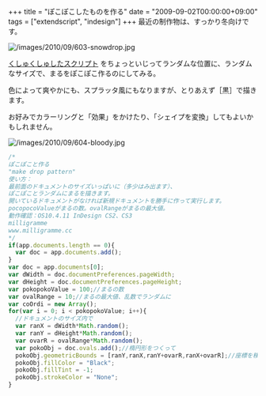+++
title = "ぽこぽこしたものを作る"
date = "2009-09-02T00:00:00+09:00"
tags = ["extendscript", "indesign"]
+++
最近の制作物は、すっかり冬向けです。

![/images/2010/09/603-snowdrop.jpg](/images/2010/09/603-snowdrop.jpg)

 [くしゅくしゅしたスクリプト](http://www.milligramme.cc/wp/archives/513)  をちょっといじってランダムな位置に、ランダムなサイズで、まるをぽこぽこ作るのにしてみる。
 
 色によって爽やかにも、スプラッタ風にもなりますが、とりあえず［黒］で描きます。
 
 お好みでカラーリングと「効果」をかけたり、「シェイプを変換」してもよいかもしれません。

![/images/2010/09/604-bloody.jpg](/images/2010/09/604-bloody.jpg)

```js
/*
ぽこぽこと作る
"make drop pattern"
使い方：
最前面のドキュメントのサイズいっぱいに（多少はみ出ます）、
ぽこぽことランダムにまるを描きます。
開いているドキュメントがなければ新規ドキュメントを勝手に作って実行します。
pocopocoValueがまるの数。ovalRangeがまるの最大値。
動作確認：OS10.4.11 InDesign CS2、CS3
milligramme
www.milligramme.cc
*/
if(app.documents.length == 0){
  var doc = app.documents.add();
}
var doc = app.documents[0];
var dWidth = doc.documentPreferences.pageWidth;
var dHeight = doc.documentPreferences.pageHeight;
var pokopokoValue = 100;//まるの数
var ovalRange = 10;//まるの最大値、乱数でランダムに
var coOrdi = new Array();
for(var i = 0; i < pokopokoValue; i++){
  //ドキュメントのサイズ内で
  var ranX = dWidth*Math.random();
  var ranY = dHeight*Math.random();
  var ovarR = ovalRange*Math.random();
  var pokoObj = doc.ovals.add();//楕円形をつくって
  pokoObj.geometricBounds = [ranY,ranX,ranY+ovarR,ranX+ovarR];//座標を移動、大きさを決める
  pokoObj.fillColor = "Black";
  pokoObj.fillTint = -1;
  pokoObj.strokeColor = "None";
}
```